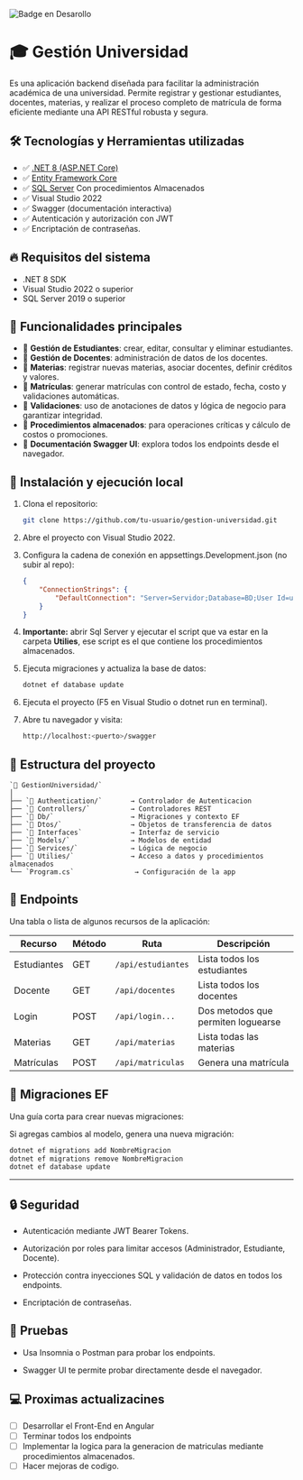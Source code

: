  ![Badge en Desarollo](https://img.shields.io/badge/STATUS-EN%20DESAROLLO-green)
# 🎓 Gestión Universidad

Es una aplicación backend diseñada para facilitar la administración académica de una universidad. Permite registrar y gestionar estudiantes, docentes, materias, y realizar el proceso completo de matrícula de forma eficiente mediante una API RESTful robusta y segura.

## 🛠️ Tecnologías y Herramientas utilizadas

- ✅ [.NET 8 (ASP.NET Core)](https://learn.microsoft.com/en-us/aspnet/core/introduction-to-aspnet-core)
- ✅ [Entity Framework Core](https://learn.microsoft.com/en-us/ef/core/)
- ✅ [SQL Server](https://www.microsoft.com/sql-server/) Con procedimientos Almacenados
- ✅ Visual Studio 2022
- ✅ Swagger (documentación interactiva)
- ✅ Autenticación y autorización con JWT
- ✅ Encriptación de contraseñas.


## 🔥 Requisitos del sistema

- .NET 8 SDK
- Visual Studio 2022 o superior
- SQL Server 2019 o superior

## 🧩 Funcionalidades principales

- 🔹 **Gestión de Estudiantes**: crear, editar, consultar y eliminar estudiantes.
- 🔹 **Gestión de Docentes**: administración de datos de los docentes.
- 🔹 **Materias**: registrar nuevas materias, asociar docentes, definir créditos y valores.
- 🔹 **Matrículas**: generar matrículas con control de estado, fecha, costo y validaciones automáticas.
- 🔹 **Validaciones**: uso de anotaciones de datos y lógica de negocio para garantizar integridad.
- 🔹 **Procedimientos almacenados**: para operaciones críticas y cálculo de costos o promociones.
- 🔹 **Documentación Swagger UI**: explora todos los endpoints desde el navegador.

## 🚀 Instalación y ejecución local

1. Clona el repositorio:
   ```bash
   git clone https://github.com/tu-usuario/gestion-universidad.git
   ```
2. Abre el proyecto con Visual Studio 2022.
3. Configura la cadena de conexión en appsettings.Development.json (no subir al repo):
    ```json
    {
        "ConnectionStrings": {
            "DefaultConnection": "Server=Servidor;Database=BD;User Id=usuario;Password=Contraseña; TrustServerCertificate=true"
        }
    }
    ```
4. **Importante:** abrir Sql Server y ejecutar el script que va estar en la carpeta **Utilies**, ese script es el que contiene los procedimientos almacenados.
5. Ejecuta migraciones y actualiza la base de datos:
    ```bash
    dotnet ef database update
    ```
6. Ejecuta el proyecto (F5 en Visual Studio o dotnet run en terminal).

7. Abre tu navegador y visita:

 
    ```bash
    http://localhost:<puerto>/swagger
    ```
## 📁 Estructura del proyecto
```plaintext
`📁 GestionUniversidad/`
│
├── `📁 Authentication/`       → Controlador de Autenticacion
├── `📁 Controllers/`          → Controladores REST
├── `📁 Db/`                   → Migraciones y contexto EF
├── `📁 Dtos/`                 → Objetos de transferencia de datos
├── `📁 Interfaces`            → Interfaz de servicio
├── `📁 Models/`               → Modelos de entidad
├── `📁 Services/`             → Lógica de negocio
├── `📁 Utilies/`              → Acceso a datos y procedimientos almacenados
└── `Program.cs`               → Configuración de la app
```

## 🔁 Endpoints
Una tabla o lista de algunos recursos de la aplicación:

| Recurso     | Método | Ruta                         | Descripción                          |
|-------------|--------|------------------------------|--------------------------------------|
| Estudiantes | GET    | `/api/estudiantes`           | Lista todos los estudiantes          |
| Docente     | GET   | `/api/docentes`               | Lista todos los docentes             |
| Login    | POST    | `/api/login...`                | Dos metodos que permiten loguearse            |
| Materias    | GET   | `/api/materias`              | Lista todas las materias   |
| Matrículas  | POST   | `/api/matriculas`            | Genera una matrícula                 |


## 🔄 Migraciones EF

Una guía corta para crear nuevas migraciones:

Si agregas cambios al modelo, genera una nueva migración:

```bash
dotnet ef migrations add NombreMigracion
dotnet ef migrations remove NombreMigracion
dotnet ef database update
```

---
## 🔒 Seguridad

- Autenticación mediante JWT Bearer Tokens.

- Autorización por roles para limitar accesos (Administrador, Estudiante, Docente).

- Protección contra inyecciones SQL y validación de datos en todos los endpoints.
- Encriptación de contraseñas.

## 📌 Pruebas

- Usa Insomnia o Postman para probar los endpoints.

- Swagger UI te permite probar directamente desde el navegador.


## 💻 Proximas actualizacines
- [ ] Desarrollar el Front-End en Angular
- [ ] Terminar todos los endpoints
- [ ] Implementar la logica para la generacion de matriculas mediante procedimientos almacenados.
- [ ] Hacer mejoras de codigo.